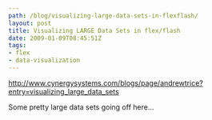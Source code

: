```yaml
---
path: /blog/visualizing-large-data-sets-in-flexflash/
layout: post
title: Visualizing LARGE Data Sets in flex/flash
date: 2009-01-09T08:45:51Z
tags:
- flex
- data-visualization
---
```


<p><a href="http://www.cynergysystems.com/blogs/page/andrewtrice?entry=visualizing_large_data_sets" target="_blank">http://www.cynergysystems.com/blogs/page/andrewtrice?entry=visualizing_large_data_sets</a></p>
<p>Some pretty large data sets going off here...</p>